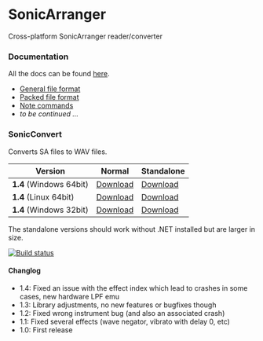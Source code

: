 # SonicArranger

Cross-platform SonicArranger reader/converter

### Documentation

All the docs can be found [here](Docs).
- [General file format](Docs/NormalFileFormat.md)
- [Packed file format](Docs/PackedFileFormat.md)
- [Note commands](Docs/NoteCommands.md)
- *to be continued ...*


### SonicConvert

Converts SA files to WAV files.

Version | Normal | Standalone
--- | --- | --- 
**1.4** (Windows 64bit) | [Download](https://github.com/Pyrdacor/SonicArranger/releases/download/v1.4/SonicConvert-Windows.zip) | [Download](https://github.com/Pyrdacor/SonicArranger/releases/download/v1.4/SonicConvert-Windows-Standalone.zip)
**1.4** (Linux 64bit) | [Download](https://github.com/Pyrdacor/SonicArranger/releases/download/v1.4/SonicConvert-Linux.tar.gz) | [Download](https://github.com/Pyrdacor/SonicArranger/releases/download/v1.4/SonicConvert-Linux-Standalone.tar.gz)
**1.4** (Windows 32bit) | [Download](https://github.com/Pyrdacor/SonicArranger/releases/download/v1.4/SonicConvert-Windows32Bit.zip) | [Download](https://github.com/Pyrdacor/SonicArranger/releases/download/v1.4/SonicConvert-Windows32Bit-Standalone.zip)

The standalone versions should work without .NET installed but are larger in size.

[![Build status](https://ci.appveyor.com/api/projects/status/iieprvdbq1hdp1uc?svg=true)](https://ci.appveyor.com/project/Pyrdacor/sonicarranger)

#### Changlog

- 1.4: Fixed an issue with the effect index which lead to crashes in some cases, new hardware LPF emu
- 1.3: Library adjustments, no new features or bugfixes though
- 1.2: Fixed wrong instrument bug (and also an associated crash)
- 1.1: Fixed several effects (wave negator, vibrato with delay 0, etc)
- 1.0: First release